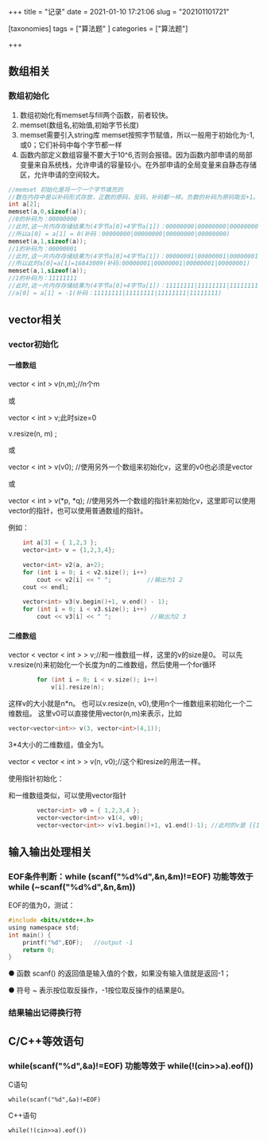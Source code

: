 +++
title = "记录"
date = 2021-01-10 17:21:06
slug = "202101101721"

[taxonomies]
tags = ["算法题" ]
categories = ["算法题"]

+++

<!-- more -->

## 数组相关

### 数组初始化

1. 数组初始化有memset与fill两个函数，前者较快。
2. memset(数组名,初始值,初始字节长度)
2. memset需要引入string库  memset按照字节赋值，所以一般用于初始化为-1,或0；它们补码中每个字节都一样
3. 函数内部定义数组容量不要大于10^6,否则会报错。因为函数内部申请的局部变量来自系统栈，允许申请的容量较小。在外部申请的全局变量来自静态存储区，允许申请的空间较大。

```c
//memset 初始化是将一个一个字节填充的
//数在内存中是以补码形式存放，正数的原码，反码，补码都一样。负数的补码为原码取反+1。 
int a[2];
memset(a,0,sizeof(a));
//0的补码为：00000000
//此时,这一片内存存储结果为(4字节a[0]+4字节a[1])：00000000|00000000|00000000|00000000|00000000|00000000|00000000|00000000 补码形式
//所以a[0] = a[1] = 0(补码：00000000|00000000|00000000|00000000)
memset(a,1,sizeof(a));
//1的补码为：00000001
//此时,这一片内存存储结果为(4字节a[0]+4字节a[1])：00000001|00000001|00000001|00000001|00000001|00000001|00000001|00000001 补码形式
//所以此时a[0]=a[1]=16843009(补码:00000001|00000001|00000001|00000001)
memset(a,1,sizeof(a));
//1的补码为：11111111
//此时,这一片内存存储结果为(4字节a[0]+4字节a[1])：11111111|11111111|11111111|11111111|11111111|11111111|11111111|11111111 补码形式
//a[0] = a[1] = -1(补码：11111111|11111111|11111111|11111111)
```



## vector相关

### vector初始化

#### 一维数组

vector < int > v(n,m);//n个m

或

vector < int > v;此时size=0

v.resize(n, m) ;

或

vector < int > v(v0); //使用另外一个数组来初始化v，这里的v0也必须是vector

或

vector < int > v(*p, *q); //使用另外一个数组的指针来初始化v，这里即可以使用vector的指针，也可以使用普通数组的指针。

例如：

```c++
	int a[3] = { 1,2,3 };
	vector<int> v = {1,2,3,4};
	
	vector<int> v2(a, a+2);
	for (int i = 0; i < v2.size(); i++)
		cout << v2[i] << " ";          //输出为1 2
	cout << endl;
	
	vector<int> v3(v.begin()+1, v.end() - 1);
	for (int i = 0; i < v3.size(); i++)
		cout << v3[i] << " ";   		//输出为2 3

```

#### 二维数组

vector < vector < int > > v;//和一维数组一样，这里的v的size是0。
可以先v.resize(n)来初始化一个长度为n的二维数组，然后使用一个for循环

```c++
		for (int i = 0; i < v.size(); i++)
			v[i].resize(n);

```

这样v的大小就是n*n。
也可以v.resize(n, v0),使用n个一维数组来初始化一个二维数组。
这里v0可以直接使用vector(n,m)来表示，比如

```c++
vector<vector<int>> v(3, vector<int>(4,1));

```

3*4大小的二维数组，值全为1。

vector < vector < int > > v(n, v0);//这个和resize的用法一样。

使用指针初始化：

和一维数组类似，可以使用vector指针

```c++
		vector<int> v0 = { 1,2,3,4 };
		vector<vector<int>> v1(4, v0);
		vector<vector<int>> v(v1.begin()+1, v1.end()-1); //此时的v是 {{1,2,3,4},{1,2,3,4}}

```



## 输入输出处理相关

### EOF条件判断：while (scanf("%d%d",&n,&m)!=EOF) 功能等效于 while (~scanf("%d%d",&n,&m))

EOF的值为0，测试：

```c
#include <bits/stdc++.h>
using namespace std;
int main() {
    printf("%d",EOF);   //output -1
    return 0;
}
```

● 函数 scanf() 的返回值是输入值的个数，如果没有输入值就是返回-1；

● 符号 ~ 表示按位取反操作，-1按位取反操作的结果是0。

### 结果输出记得换行符



## C/C++等效语句

### while(scanf("%d",&a)!=EOF) 功能等效于 while(!(cin>>a).eof())

C语句

```
while(scanf("%d",&a)!=EOF)
```

C++语句

```
while(!(cin>>a).eof())
```


